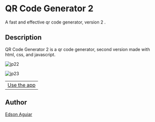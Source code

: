 # QR Code Generator 2
A fast and effective qr code generator, version 2 .

## Description

QR Code Generator 2 is a qr code generator, second version made with html, css, and javascript.

![jp22](https://user-images.githubusercontent.com/106551525/223297212-ee91503e-8c0d-42f4-be2b-08aca81fe424.png)

![jp23](https://user-images.githubusercontent.com/106551525/223297272-6bd6a094-4100-4e1e-b44b-2398a8191a68.png)

<table>
   <tr>
      <td><a href="https://qr-code-generator-2.vercel.app/">Use the app</a></td>
   </tr>
</table>


## Author
<a href="mailto:iamedsonaguiar@gmail.com">Edson Aguiar</a>
